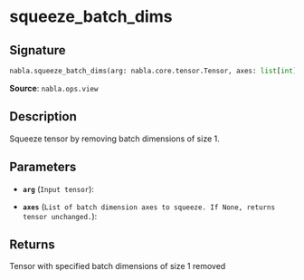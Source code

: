 # squeeze_batch_dims

## Signature

```python
nabla.squeeze_batch_dims(arg: nabla.core.tensor.Tensor, axes: list[int] | None = None) -> nabla.core.tensor.Tensor
```

**Source**: `nabla.ops.view`

## Description

Squeeze tensor by removing batch dimensions of size 1.

## Parameters

- **`arg`** (`Input tensor`): 

- **`axes`** (`List of batch dimension axes to squeeze. If None, returns tensor unchanged.`): 

## Returns

Tensor with specified batch dimensions of size 1 removed
